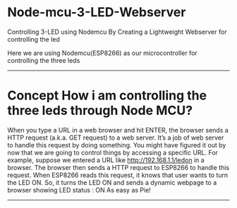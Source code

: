 # Node-mcu-3-LED-Webserver
Controlling 3-LED using Nodemcu By Creating a Lightweight Webserver for controlling the led

Here we are using Nodemcu(ESP8266) as our microcontroller for controlling the three leds

---------------------------------------------------------------------------------------------------------------------------
# Concept How i am controlling the three leds through Node MCU?

When you type a URL in a web browser and hit ENTER, the browser sends a HTTP request (a.k.a. GET request) to a web server. It’s a job of web server to handle this request by doing something. You might have figured it out by now that we are going to control things by accessing a specific URL. For example, suppose we entered a URL like http://192.168.1.1/ledon in a browser. The browser then sends a HTTP request to ESP8266 to handle this request. When ESP8266 reads this request, it knows that user wants to turn the LED ON. So, it turns the LED ON and sends a dynamic webpage to a browser showing LED status : ON As easy as Pie!

-----------------------------------------------------------------------------------------------------------------------------------


